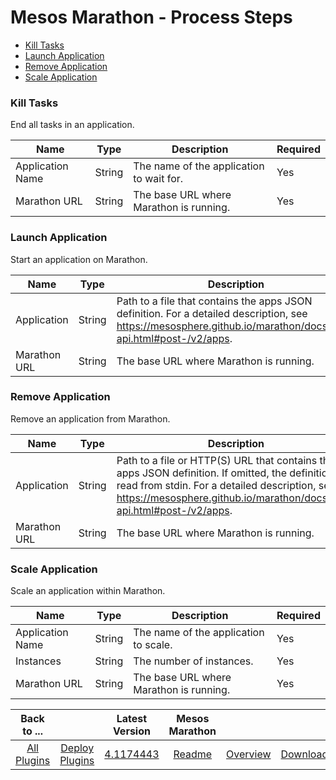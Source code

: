 
# Mesos Marathon - Process Steps

* [Kill Tasks](#kill_tasks)
* [Launch Application](#launch_application)
* [Remove Application](#remove_application)
* [Scale Application](#scale_application)


### Kill Tasks

End all tasks in an application.


| Name | Type | Description                                                                                                          | Required |
| ---- | ---- | -------------------------------------------------------------------------------------------------------------------- | -------- |
| Application Name | String | The name of the application to wait for. | Yes |
| Marathon URL | String | The base URL where Marathon is running. | Yes |



### Launch Application

Start an application on Marathon.


| Name | Type | Description                                                                                                          | Required |
| ---- | ---- | -------------------------------------------------------------------------------------------------------------------- | -------- |
| Application | String | Path to a file that contains the apps JSON definition. For a detailed description, see https://mesosphere.github.io/marathon/docs/rest-api.html#post-/v2/apps. | Yes |
| Marathon URL | String | The base URL where Marathon is running. | Yes |



### Remove Application

Remove an application from Marathon.


| Name | Type | Description                                                                                                          | Required |
| ---- | ---- | -------------------------------------------------------------------------------------------------------------------- | -------- |
| Application | String | Path to a file or HTTP(S) URL that contains the apps JSON definition. If omitted, the definition is read from stdin. For a detailed description, see https://mesosphere.github.io/marathon/docs/rest-api.html#post-/v2/apps. | Yes |
| Marathon URL | String | The base URL where Marathon is running. | Yes |



### Scale Application

Scale an application within Marathon.


| Name | Type | Description                                                                                                          | Required |
| ---- | ---- | -------------------------------------------------------------------------------------------------------------------- | -------- |
| Application Name | String | The name of the application to scale. | Yes |
| Instances | String | The number of instances. | Yes |
| Marathon URL | String | The base URL where Marathon is running. | Yes |




|Back to ...||Latest Version|Mesos Marathon |||
| :---: | :---: | :---: | :---: | :---: | :---: |
|[All Plugins](../../index.md)|[Deploy Plugins](../README.md)|[4.1174443](https://raw.githubusercontent.com/UrbanCode/IBM-UCD-PLUGINS/main/files/mesos-marathon/ucd-mesos-marathon-4.1174443.zip)|[Readme](README.md)|[Overview](overview.md)|[Downloads](downloads.md)|
